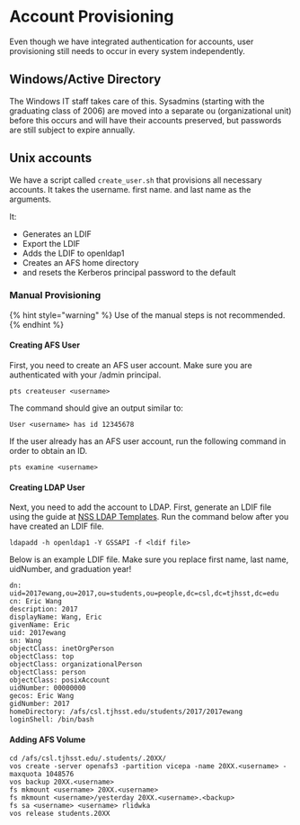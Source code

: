 # Account Provisioning

Even though we have integrated authentication for accounts, user provisioning still needs to occur in every system independently.

## Windows/Active Directory

The Windows IT staff takes care of this. Sysadmins \(starting with the graduating class of 2006\) are moved into a separate ou \(organizational unit\) before this occurs and will have their accounts preserved, but passwords are still subject to expire annually.

## Unix accounts

We have a script called `create_user.sh` that provisions all necessary accounts. It takes the username. first name. and last name as the arguments.

It:

* Generates an LDIF
* Export the LDIF
* Adds the LDIF to openldap1
* Creates an AFS home directory
* and resets the Kerberos principal password to the default

### Manual Provisioning

{% hint style="warning" %}
Use of the manual steps is not recommended.
{% endhint %}

#### Creating AFS User

First, you need to create an AFS user account. Make sure you are authenticated with your /admin principal.

```text
pts createuser <username>
```

The command should give an output similar to:

```text
User <username> has id 12345678
```

If the user already has an AFS user account, run the following command in order to obtain an ID.

```text
pts examine <username>
```

#### Creating LDAP User

Next, you need to add the account to LDAP. First, generate an LDIF file using the guide at [NSS LDAP Templates](https://github.com/tjcsl/gitbook/tree/0ed8086a38339b7cf231d8d987eae570d21ccd8f/technologies/aauthentication/nss-ldap/templates.md). Run the command below after you have created an LDIF file.

```text
ldapadd -h openldap1 -Y GSSAPI -f <ldif file>
```

Below is an example LDIF file. Make sure you replace first name, last name, uidNumber, and graduation year!

```text
dn: uid=2017ewang,ou=2017,ou=students,ou=people,dc=csl,dc=tjhsst,dc=edu
cn: Eric Wang
description: 2017
displayName: Wang, Eric
givenName: Eric
uid: 2017ewang
sn: Wang
objectClass: inetOrgPerson
objectClass: top
objectClass: organizationalPerson
objectClass: person
objectClass: posixAccount
uidNumber: 00000000
gecos: Eric Wang
gidNumber: 2017
homeDirectory: /afs/csl.tjhsst.edu/students/2017/2017ewang
loginShell: /bin/bash
```

#### Adding AFS Volume

```text
cd /afs/csl.tjhsst.edu/.students/.20XX/
vos create -server openafs3 -partition vicepa -name 20XX.<username> -maxquota 1048576
vos backup 20XX.<username>
fs mkmount <username> 20XX.<username>
fs mkmount <username>/yesterday 20XX.<username>.<backup>
fs sa <username> <username> rlidwka
vos release students.20XX
```

